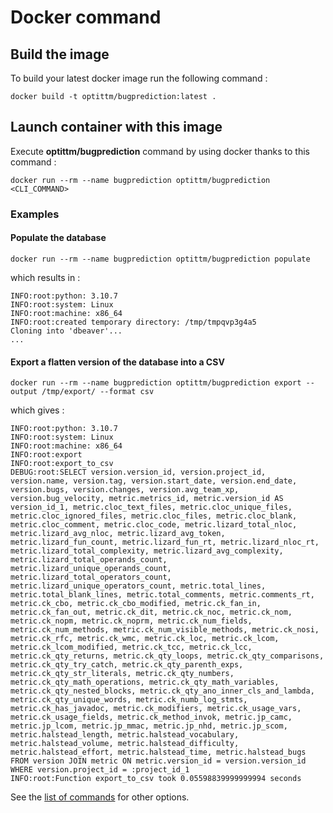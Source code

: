 # Docker command

## Build the image

To build your latest docker image run the following command :

```
docker build -t optittm/bugprediction:latest .
```

## Launch container with this image

Execute **optittm/bugprediction** command by using docker thanks to this command :

```
docker run --rm --name bugprediction optittm/bugprediction <CLI_COMMAND>
```

### Examples

#### Populate the database

```
docker run --rm --name bugprediction optittm/bugprediction populate
```

which results in :

```
INFO:root:python: 3.10.7
INFO:root:system: Linux
INFO:root:machine: x86_64
INFO:root:created temporary directory: /tmp/tmpqvp3g4a5
Cloning into 'dbeaver'...
...
```

#### Export a flatten version of the database into a CSV

```
docker run --rm --name bugprediction optittm/bugprediction export --output /tmp/export/ --format csv
```

which gives :

```
INFO:root:python: 3.10.7
INFO:root:system: Linux
INFO:root:machine: x86_64
INFO:root:export
INFO:root:export_to_csv
DEBUG:root:SELECT version.version_id, version.project_id, version.name, version.tag, version.start_date, version.end_date, version.bugs, version.changes, version.avg_team_xp, version.bug_velocity, metric.metrics_id, metric.version_id AS version_id_1, metric.cloc_text_files, metric.cloc_unique_files, metric.cloc_ignored_files, metric.cloc_files, metric.cloc_blank, metric.cloc_comment, metric.cloc_code, metric.lizard_total_nloc, metric.lizard_avg_nloc, metric.lizard_avg_token, metric.lizard_fun_count, metric.lizard_fun_rt, metric.lizard_nloc_rt, metric.lizard_total_complexity, metric.lizard_avg_complexity, metric.lizard_total_operands_count, metric.lizard_unique_operands_count, metric.lizard_total_operators_count, metric.lizard_unique_operators_count, metric.total_lines, metric.total_blank_lines, metric.total_comments, metric.comments_rt, metric.ck_cbo, metric.ck_cbo_modified, metric.ck_fan_in, metric.ck_fan_out, metric.ck_dit, metric.ck_noc, metric.ck_nom, metric.ck_nopm, metric.ck_noprm, metric.ck_num_fields, metric.ck_num_methods, metric.ck_num_visible_methods, metric.ck_nosi, metric.ck_rfc, metric.ck_wmc, metric.ck_loc, metric.ck_lcom, metric.ck_lcom_modified, metric.ck_tcc, metric.ck_lcc, metric.ck_qty_returns, metric.ck_qty_loops, metric.ck_qty_comparisons, metric.ck_qty_try_catch, metric.ck_qty_parenth_exps, metric.ck_qty_str_literals, metric.ck_qty_numbers, metric.ck_qty_math_operations, metric.ck_qty_math_variables, metric.ck_qty_nested_blocks, metric.ck_qty_ano_inner_cls_and_lambda, metric.ck_qty_unique_words, metric.ck_numb_log_stmts, metric.ck_has_javadoc, metric.ck_modifiers, metric.ck_usage_vars, metric.ck_usage_fields, metric.ck_method_invok, metric.jp_camc, metric.jp_lcom, metric.jp_mmac, metric.jp_nhd, metric.jp_scom, metric.halstead_length, metric.halstead_vocabulary, metric.halstead_volume, metric.halstead_difficulty, metric.halstead_effort, metric.halstead_time, metric.halstead_bugs
FROM version JOIN metric ON metric.version_id = version.version_id
WHERE version.project_id = :project_id_1
INFO:root:Function export_to_csv took 0.05598839999999994 seconds
```

See the [list of commands](./commands.md) for other options.
